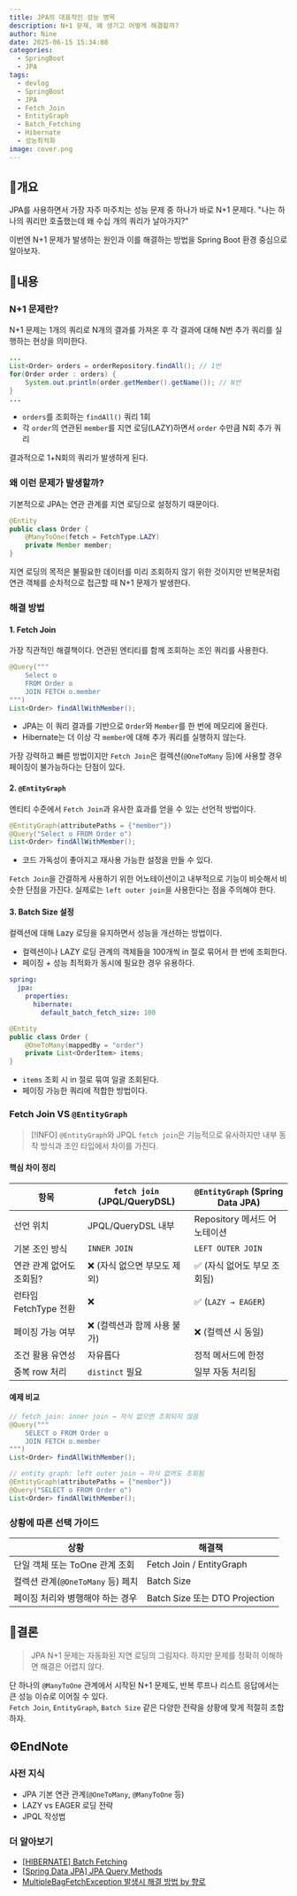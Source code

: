 ```yaml
---
title: JPA의 대표적인 성능 병목
description: N+1 문제, 왜 생기고 어떻게 해결할까?
author: Nine
date: 2025-06-15 15:34:08
categories:
  - SpringBoot
  - JPA
tags:
  - devlog
  - SpringBoot
  - JPA
  - Fetch_Join
  - EntityGraph
  - Batch_Fetching
  - Hibernate
  - 성능최적화
image: cover.png
---
```

## 📌개요

JPA를 사용하면서 가장 자주 마주치는 성능 문제 중 하나가 바로 N+1 문제다.
"나는 하나의 쿼리만 호출했는데 왜 수십 개의 쿼리가 날아가지?"

이번엔 N+1 문제가 발생하는 원인과 이를 해결하는 방법을 Spring Boot 환경 중심으로 알아보자.

## 📌내용

### N+1 문제란?

N+1 문제는 1개의 쿼리로 N개의 결과를 가져온 후 각 결과에 대해 N번 추가 쿼리를 실행하는 현상을 의미한다.

```java
...
List<Order> orders = orderRepository.findAll(); // 1번
for(Order order : orders) {
    System.out.println(order.getMember().getName()); // N번
}
...
```

- `orders`를 조회하는 `findAll()` 쿼리 1회
- 각 `order`의 연관된 `member`를 지연 로딩(LAZY)하면서 `order` 수만큼 N회 추가 쿼리

결과적으로 1+N회의 쿼리가 발생하게 된다.

### 왜 이런 문제가 발생할까?

기본적으로 JPA는 연관 관계를 지연 로딩으로 설정하기 때문이다.

```java
@Entity
public class Order {
    @ManyToOne(fetch = FetchType.LAZY)
    private Member member;
}
```

지연 로딩의 목적은 불필요한 데이터를 미리 조회하지 않기 위한 것이지만 반복문처럼 연관 객체를 순차적으로 접근할 때 N+1 문제가 발생한다.

### 해결 방법

#### 1. Fetch Join

가장 직관적인 해결책이다.
연관된 엔티티를 함께 조회하는 조인 쿼리를 사용한다.

```java
@Query("""
    Select o
    FROM Order o
    JOIN FETCH o.member
""")
List<Order> findAllWithMember();
```

- JPA는 이 쿼리 결과를 기반으로 `Order`와 `Member`를 한 번에 메모리에 올린다.
- Hibernate는 더 이상 각 `member`에 대해 추가 쿼리를 실행하지 않는다.

가장 강력하고 빠른 방법이지만 `Fetch Join`은 컬렉션(`@OneToMany` 등)에 사용할 경우 페이징이 불가능하다는 단점이 있다.

#### 2. `@EntityGraph`

엔티티 수준에서 `Fetch Join`과 유사한 효과를 얻을 수 있는 선언적 방법이다.

```java
@EntityGraph(attributePaths = {"member"})
@Query("Select o FROM Order o")
List<Order> findAllWithMember();
```

- 코드 가독성이 좋아지고 재사용 가능한 설정을 만들 수 있다.

`Fetch Join`을 간결하게 사용하기 위한 어노테이션이고 내부적으로 기능이 비슷해서 비슷한 단점을 가진다.
실제로는 `left outer join`을 사용한다는 점을 주의해야 한다.

#### 3. Batch Size 설정

컬렉션에 대해 Lazy 로딩을 유지하면서 성능을 개선하는 방법이다.

- 컬렉션이나 LAZY 로딩 관계의 객체들을 100개씩 in 절로 묶어서 한 번에 조회한다.
- 페이징 + 성능 최적화가 동시에 필요한 경우 유용하다.

```yaml
spring:
  jpa:
    properties:
      hibernate:
        default_batch_fetch_size: 100
```

```java
@Entity
public class Order {
    @OneToMany(mappedBy = "order")
    private List<OrderItem> items;
}
```

- `items` 조회 시 in 절로 묶여 일괄 조회된다.
- 페이징 가능한 쿼리에 적합한 방법이다.

### Fetch Join VS `@EntityGraph`

>[!INFO]
>`@EntityGraph`와 JPQL `fetch join`은 기능적으로 유사하지만 내부 동작 방식과 조인 타입에서 차이를 가진다.

#### 핵심 차이 정리

| 항목               | `fetch join` (JPQL/QueryDSL) | `@EntityGraph` (Spring Data JPA) |
| ---------------- | ---------------------------- | -------------------------------- |
| 선언 위치            | JPQL/QueryDSL 내부             | Repository 메서드 어노테이션             |
| 기본 조인 방식         | `INNER JOIN`                 | `LEFT OUTER JOIN`                |
| 연관 관계 없어도 조회됨?   | ❌ (자식 없으면 부모도 제외)            | ✅ (자식 없어도 부모 조회됨)                |
| 런타임 FetchType 전환 | ❌                            | ✅ (`LAZY → EAGER`)               |
| 페이징 가능 여부        | ❌ (컬렉션과 함께 사용 불가)            | ❌ (컬렉션 시 동일)                     |
| 조건 활용 유연성        | 자유롭다                         | 정적 메서드에 한정                       |
| 중복 row 처리        | `distinct` 필요                | 일부 자동 처리됨                        |

#### 예제 비교

```java
// fetch join: inner join → 자식 없으면 조회되지 않음
@Query("""
    SELECT o FROM Order o
    JOIN FETCH o.member
""")
List<Order> findAllWithMember();

// entity graph: left outer join → 자식 없어도 조회됨
@EntityGraph(attributePaths = {"member"})
@Query("SELECT o FROM Order o")
List<Order> findAllWithMember();
```

### 상황에 따른 선택 가이드

| 상황                        | 해결책                          |
| ------------------------- | ---------------------------- |
| 단일 객체 또는 ToOne 관계 조회      | Fetch Join / EntityGraph     |
| 컬렉션 관계(`@OneToMany` 등) 페치 | Batch Size                   |
| 페이징 처리와 병행해야 하는 경우        | Batch Size 또는 DTO Projection |

## 🎯결론

> JPA N+1 문제는 자동화된 지연 로딩의 그림자다. 하지만 문제를 정확히 이해하면 해결은 어렵지 않다.

단 하나의 `@ManyToOne` 관계에서 시작된 N+1 문제도, 반복 루프나 리스트 응답에서는 큰 성능 이슈로 이어질 수 있다.  
`Fetch Join`, `EntityGraph`, `Batch Size` 같은 다양한 전략을 상황에 맞게 적절히 조합하자.

## ⚙️EndNote

### 사전 지식

- JPA 기본 연관 관계(`@OneToMany`, `@ManyToOne` 등)
- LAZY vs EAGER 로딩 전략
- JPQL 작성법

### 더 알아보기

- [[HIBERNATE] Batch Fetching](https://docs.jboss.org/hibernate/orm/current/userguide/html_single/Hibernate_User_Guide.html#fetching-batch)
- [[Spring Data JPA] JPA Query Methods](https://docs.spring.io/spring-data/jpa/reference/jpa/query-methods.html#jpa.entity-graph)
- [MultipleBagFetchException 발생시 해결 방법 by 향로](https://jojoldu.tistory.com/457)
